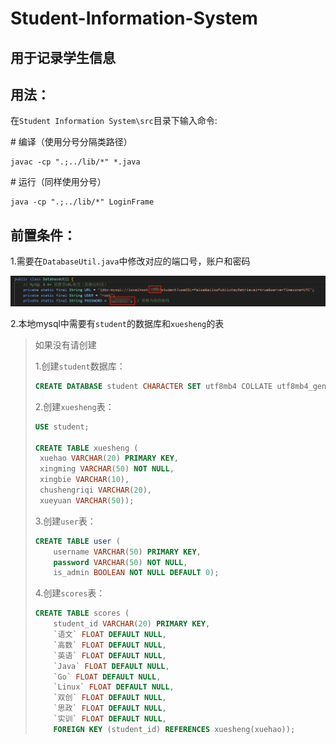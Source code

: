 # Student-Information-System
## 用于记录学生信息

## 用法：

在`Student Information System\src`目录下输入命令:

\# 编译（使用分号分隔类路径）

```
javac -cp ".;../lib/*" *.java
```

\# 运行（同样使用分号）

```
java -cp ".;../lib/*" LoginFrame
```

## 前置条件：

1.需要在`DatabaseUtil.java`中修改对应的端口号，账户和密码

![修改位置](1/image-20250618085310995.png)



2.本地mysql中需要有`student`的数据库和`xuesheng`的表 

> 如果没有请创建
>
> 1.创建`student`数据库：
>
> ```sql
> CREATE DATABASE student CHARACTER SET utf8mb4 COLLATE utf8mb4_general_ci;
> ```
>
> 2.创建`xuesheng`表：
>
> ```sql
> USE student;
> 
> CREATE TABLE xuesheng (
>  xuehao VARCHAR(20) PRIMARY KEY,
>  xingming VARCHAR(50) NOT NULL,
>  xingbie VARCHAR(10),
>  chushengriqi VARCHAR(20),
>  xueyuan VARCHAR(50));
> ```
>
> 3.创建`user`表：
>
> ```sql
> CREATE TABLE user (
>     username VARCHAR(50) PRIMARY KEY,
>     password VARCHAR(50) NOT NULL,
>     is_admin BOOLEAN NOT NULL DEFAULT 0);
> ```
>
> 4.创建`scores`表：
>
> ```sql
> CREATE TABLE scores (
>     student_id VARCHAR(20) PRIMARY KEY,
>     `语文` FLOAT DEFAULT NULL,
>     `高数` FLOAT DEFAULT NULL,
>     `英语` FLOAT DEFAULT NULL,
>     `Java` FLOAT DEFAULT NULL,
>     `Go` FLOAT DEFAULT NULL,
>     `Linux` FLOAT DEFAULT NULL,
>     `双创` FLOAT DEFAULT NULL,
>     `思政` FLOAT DEFAULT NULL,
>     `实训` FLOAT DEFAULT NULL,
>     FOREIGN KEY (student_id) REFERENCES xuesheng(xuehao));
> ```
>
> 
